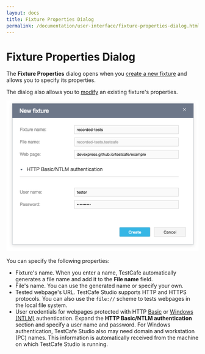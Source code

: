```yaml
---
layout: docs
title: Fixture Properties Dialog
permalink: /documentation/user-interface/fixture-properties-dialog.html
---
```

# Fixture Properties Dialog

The **Fixture Properties** dialog opens when you [create a new fixture](../guides/record-tests/README.md#create-fixtures) and allows you to specify its properties.

The dialog also allows you to [modify](fixture-editor.md#modify-the-fixtures-properties) an existing fixture's properties.

![Fixture Properties dialog](../../images/user-interface/dialogs/new-fixture-dialog.png)

You can specify the following properties:

* Fixture's name. When you enter a name, TestCafe automatically generates a file name and add it to the **File name** field.
* File's name. You can use the generated name or specify your own.
* Tested webpage's URL. TestCafe Studio supports HTTP and HTTPS protocols. You can also use the `file://` scheme to tests webpages in the local file system.
* User credentials for webpages protected with HTTP [Basic](https://en.wikipedia.org/wiki/Basic_access_authentication) or [Windows (NTLM)](https://en.wikipedia.org/wiki/Integrated_Windows_Authentication) authentication. Expand the **HTTP Basic/NTLM authentication** section and specify a user name and password. For Windows authentication, TestCafe Studio also may need domain and workstation (PC) names. This information is automatically received from the machine on which TestCafe Studio is running.
